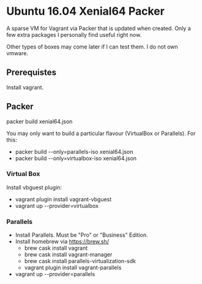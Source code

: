 # Ubuntu 16.04 Xenial64 Packer

A sparse VM for Vagrant via Packer that is updated when created. Only a few extra packages I personally find useful right now.

Other types of boxes may come later if I can test them.  I do not own vmware.

## Prerequistes
Install vagrant.

## Packer
packer build xenial64.json

You may only want to build a particular flavour (VirtualBox or Parallels).  For this:

*  packer build --only=parallels-iso xenial64.json
*  packer build --only=virtualbox-iso xenial64.json

### Virtual Box
Install vbguest plugin:
  * vagrant plugin install vagrant-vbguest
  * vagrant up --provider=virtualbox

### Parallels
  * Install Parallels. Must be "Pro" or "Business" Edition.
  * Install homebrew via https://brew.sh/
    * brew cask install vagrant
    * brew cask install vagrant-manager
    * brew cask install parallels-virtualization-sdk
    * vagrant plugin install vagrant-parallels
  * vagrant up --provider=parallels
